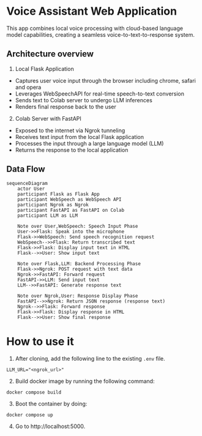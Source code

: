# Voice Assistant Web Application 
This app combines local voice processing with cloud-based language model capabilities, creating a seamless voice-to-text-to-response system.

## Architecture overview
1. Local Flask Application
 - Captures user voice input through the browser including chrome, safari and opera
 - Leverages WebSpeechAPI for real-time speech-to-text conversion
 - Sends text to Colab server to undergo LLM inferences
 - Renders final response back to the user

2. Colab Server with FastAPI
 - Exposed to the internet via Ngrok tunneling
 - Receives text input from the local Flask application
 - Processes the input through a large language model (LLM)
 - Returns the response to the local application

## Data Flow
```mermaid
sequenceDiagram
    actor User
    participant Flask as Flask App
    participant WebSpeech as WebSpeech API
    participant Ngrok as Ngrok
    participant FastAPI as FastAPI on Colab
    participant LLM as LLM

    Note over User,WebSpeech: Speech Input Phase
    User->>Flask: Speak into the microphone
    Flask->>WebSpeech: Send speech recognition request
    WebSpeech-->>Flask: Return transcribed text
    Flask->>Flask: Display input text in HTML
    Flask-->>User: Show input text

    Note over Flask,LLM: Backend Processing Phase
    Flask->>Ngrok: POST request with text data
    Ngrok->>FastAPI: Forward request
    FastAPI->>LLM: Send input text
    LLM-->>FastAPI: Generate response text

    Note over Ngrok,User: Response Display Phase
    FastAPI-->>Ngrok: Return JSON response (response text)
    Ngrok-->>Flask: Forward response
    Flask->>Flask: Display response in HTML
    Flask-->>User: Show final response
```

# How to use it

1. After cloning, add the following line to the existing `.env` file.

```
LLM_URL="<ngrok_url>"
```

2. Build docker image by running the following command:

```
docker compose build
```

3. Boot the container by doing:

```
docker compose up
```

4. Go to http://localhost:5000.
